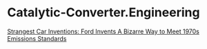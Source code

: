 # Catalytic-Converter.Engineering
[Strangest Car Inventions: Ford Invents A Bizarre Way to Meet 1970s Emissions Standards](https://youtu.be/Xxn4j-DYVHY)
